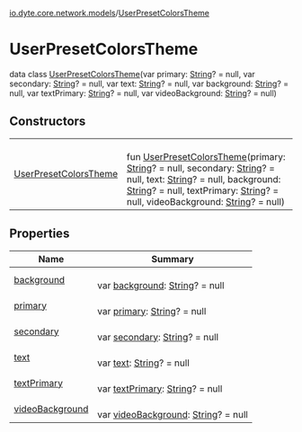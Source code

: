 [io.dyte.core.network.models](../index.md)/[UserPresetColorsTheme](index.md)

# UserPresetColorsTheme


data class [UserPresetColorsTheme](index.md)(var primary: [String](https://kotlinlang.org/api/latest/jvm/stdlib/kotlin/-string/index.html)? = null, var secondary: [String](https://kotlinlang.org/api/latest/jvm/stdlib/kotlin/-string/index.html)? = null, var text: [String](https://kotlinlang.org/api/latest/jvm/stdlib/kotlin/-string/index.html)? = null, var background: [String](https://kotlinlang.org/api/latest/jvm/stdlib/kotlin/-string/index.html)? = null, var textPrimary: [String](https://kotlinlang.org/api/latest/jvm/stdlib/kotlin/-string/index.html)? = null, var videoBackground: [String](https://kotlinlang.org/api/latest/jvm/stdlib/kotlin/-string/index.html)? = null)

## Constructors

| | |
|---|---|
| [UserPresetColorsTheme](-user-preset-colors-theme.md) | <br/>fun [UserPresetColorsTheme](-user-preset-colors-theme.md)(primary: [String](https://kotlinlang.org/api/latest/jvm/stdlib/kotlin/-string/index.html)? = null, secondary: [String](https://kotlinlang.org/api/latest/jvm/stdlib/kotlin/-string/index.html)? = null, text: [String](https://kotlinlang.org/api/latest/jvm/stdlib/kotlin/-string/index.html)? = null, background: [String](https://kotlinlang.org/api/latest/jvm/stdlib/kotlin/-string/index.html)? = null, textPrimary: [String](https://kotlinlang.org/api/latest/jvm/stdlib/kotlin/-string/index.html)? = null, videoBackground: [String](https://kotlinlang.org/api/latest/jvm/stdlib/kotlin/-string/index.html)? = null) |

## Properties

| Name | Summary |
|---|---|
| [background](background.md) | <br/>var [background](background.md): [String](https://kotlinlang.org/api/latest/jvm/stdlib/kotlin/-string/index.html)? = null |
| [primary](primary.md) | <br/>var [primary](primary.md): [String](https://kotlinlang.org/api/latest/jvm/stdlib/kotlin/-string/index.html)? = null |
| [secondary](secondary.md) | <br/>var [secondary](secondary.md): [String](https://kotlinlang.org/api/latest/jvm/stdlib/kotlin/-string/index.html)? = null |
| [text](text.md) | <br/>var [text](text.md): [String](https://kotlinlang.org/api/latest/jvm/stdlib/kotlin/-string/index.html)? = null |
| [textPrimary](text-primary.md) | <br/>var [textPrimary](text-primary.md): [String](https://kotlinlang.org/api/latest/jvm/stdlib/kotlin/-string/index.html)? = null |
| [videoBackground](video-background.md) | <br/>var [videoBackground](video-background.md): [String](https://kotlinlang.org/api/latest/jvm/stdlib/kotlin/-string/index.html)? = null |
